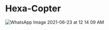 
# Hexa-Copter

![WhatsApp Image 2021-06-23 at 12 14 09 AM](https://user-images.githubusercontent.com/69350191/122982389-6f51b100-d3b8-11eb-99cd-17ae8dd58a78.jpeg)
